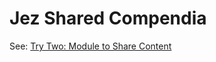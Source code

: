 # Jez Shared Compendia

See: [Try Two: Module to Share Content](https://github.com/Jeznar/GitRepo/blob/main/Documentation/ShareContent.md#try-two-module-to-share-content)